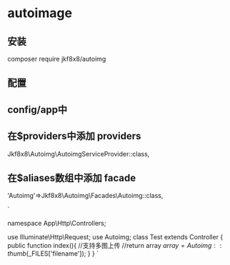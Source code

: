 # autoimage

## 安装
composer require jkf8x8/autoimg

## 配置
## config/app中
## 在$providers中添加 providers
Jkf8x8\Autoimg\AutoimgServiceProvider::class,

## 在$aliases数组中添加 facade 
'Autoimg'=>Jkf8x8\Autoimg\Facades\Autoimg::class,


`

namespace App\Http\Controllers;

use Illuminate\Http\Request;
use Autoimg;
class Test extends Controller
{
    public function index(){
        //支持多图上传
        //return array
        $array = Autoimg::thumb($_FILES['filename']);
    }
}
`
